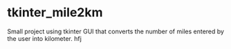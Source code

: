 # tkinter_mile2km
Small project using tkinter GUI that converts the number of miles entered by the user into kilometer.
hfj
